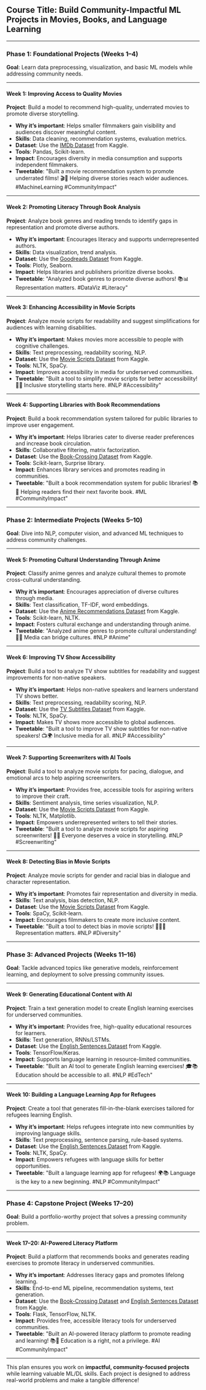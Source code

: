 
## **Course Title: Build Community-Impactful ML Projects in Movies, Books, and Language Learning**

---

### **Phase 1: Foundational Projects (Weeks 1–4)**  
**Goal**: Learn data preprocessing, visualization, and basic ML models while addressing community needs.

---

#### **Week 1: Improving Access to Quality Movies**  
**Project**: Build a model to recommend high-quality, underrated movies to promote diverse storytelling.  
- **Why it’s important**: Helps smaller filmmakers gain visibility and audiences discover meaningful content.  
- **Skills**: Data cleaning, recommendation systems, evaluation metrics.  
- **Dataset**: Use the [IMDb Dataset](https://www.kaggle.com/datasets/simhyunsu/imdbextensivedataset) from Kaggle.  
- **Tools**: Pandas, Scikit-learn.  
- **Impact**: Encourages diversity in media consumption and supports independent filmmakers.  
- **Tweetable**: "Built a movie recommendation system to promote underrated films! 🎬🍿 Helping diverse stories reach wider audiences. #MachineLearning #CommunityImpact"

---

#### **Week 2: Promoting Literacy Through Book Analysis**  
**Project**: Analyze book genres and reading trends to identify gaps in representation and promote diverse authors.  
- **Why it’s important**: Encourages literacy and supports underrepresented authors.  
- **Skills**: Data visualization, trend analysis.  
- **Dataset**: Use the [Goodreads Dataset](https://www.kaggle.com/jealousleopard/goodreadsbooks) from Kaggle.  
- **Tools**: Plotly, Seaborn.  
- **Impact**: Helps libraries and publishers prioritize diverse books.  
- **Tweetable**: "Analyzed book genres to promote diverse authors! 📚📊 Representation matters. #DataViz #Literacy"

---

#### **Week 3: Enhancing Accessibility in Movie Scripts**  
**Project**: Analyze movie scripts for readability and suggest simplifications for audiences with learning disabilities.  
- **Why it’s important**: Makes movies more accessible to people with cognitive challenges.  
- **Skills**: Text preprocessing, readability scoring, NLP.  
- **Dataset**: Use the [Movie Scripts Dataset](https://www.kaggle.com/Cornell-University/movie-dialog-corpus) from Kaggle.  
- **Tools**: NLTK, SpaCy.  
- **Impact**: Improves accessibility in media for underserved communities.  
- **Tweetable**: "Built a tool to simplify movie scripts for better accessibility! 🎥📜 Inclusive storytelling starts here. #NLP #Accessibility"

---

#### **Week 4: Supporting Libraries with Book Recommendations**  
**Project**: Build a book recommendation system tailored for public libraries to improve user engagement.  
- **Why it’s important**: Helps libraries cater to diverse reader preferences and increase book circulation.  
- **Skills**: Collaborative filtering, matrix factorization.  
- **Dataset**: Use the [Book-Crossing Dataset](https://www.kaggle.com/ruchi798/bookcrossing-dataset) from Kaggle.  
- **Tools**: Scikit-learn, Surprise library.  
- **Impact**: Enhances library services and promotes reading in communities.  
- **Tweetable**: "Built a book recommendation system for public libraries! 📚🤖 Helping readers find their next favorite book. #ML #CommunityImpact"

---

### **Phase 2: Intermediate Projects (Weeks 5–10)**  
**Goal**: Dive into NLP, computer vision, and advanced ML techniques to address community challenges.

---

#### **Week 5: Promoting Cultural Understanding Through Anime**  
**Project**: Classify anime genres and analyze cultural themes to promote cross-cultural understanding.  
- **Why it’s important**: Encourages appreciation of diverse cultures through media.  
- **Skills**: Text classification, TF-IDF, word embeddings.  
- **Dataset**: Use the [Anime Recommendations Dataset](https://www.kaggle.com/CooperUnion/anime-recommendations-database) from Kaggle.  
- **Tools**: Scikit-learn, NLTK.  
- **Impact**: Fosters cultural exchange and understanding through anime.  
- **Tweetable**: "Analyzed anime genres to promote cultural understanding! 🎌🤖 Media can bridge cultures. #NLP #Anime"

---

#### **Week 6: Improving TV Show Accessibility**  
**Project**: Build a tool to analyze TV show subtitles for readability and suggest improvements for non-native speakers.  
- **Why it’s important**: Helps non-native speakers and learners understand TV shows better.  
- **Skills**: Text preprocessing, readability scoring, NLP.  
- **Dataset**: Use the [TV Subtitles Dataset](https://www.kaggle.com/gyani95/opensubtitles) from Kaggle.  
- **Tools**: NLTK, SpaCy.  
- **Impact**: Makes TV shows more accessible to global audiences.  
- **Tweetable**: "Built a tool to improve TV show subtitles for non-native speakers! 📺🌍 Inclusive media for all. #NLP #Accessibility"

---

#### **Week 7: Supporting Screenwriters with AI Tools**  
**Project**: Build a tool to analyze movie scripts for pacing, dialogue, and emotional arcs to help aspiring screenwriters.  
- **Why it’s important**: Provides free, accessible tools for aspiring writers to improve their craft.  
- **Skills**: Sentiment analysis, time series visualization, NLP.  
- **Dataset**: Use the [Movie Scripts Dataset](https://www.kaggle.com/Cornell-University/movie-dialog-corpus) from Kaggle.  
- **Tools**: NLTK, Matplotlib.  
- **Impact**: Empowers underrepresented writers to tell their stories.  
- **Tweetable**: "Built a tool to analyze movie scripts for aspiring screenwriters! 🎥📜 Everyone deserves a voice in storytelling. #NLP #Screenwriting"

---

#### **Week 8: Detecting Bias in Movie Scripts**  
**Project**: Analyze movie scripts for gender and racial bias in dialogue and character representation.  
- **Why it’s important**: Promotes fair representation and diversity in media.  
- **Skills**: Text analysis, bias detection, NLP.  
- **Dataset**: Use the [Movie Scripts Dataset](https://www.kaggle.com/Cornell-University/movie-dialog-corpus) from Kaggle.  
- **Tools**: SpaCy, Scikit-learn.  
- **Impact**: Encourages filmmakers to create more inclusive content.  
- **Tweetable**: "Built a tool to detect bias in movie scripts! 🕵️‍♂️🎥 Representation matters. #NLP #Diversity"

---

### **Phase 3: Advanced Projects (Weeks 11–16)**  
**Goal**: Tackle advanced topics like generative models, reinforcement learning, and deployment to solve pressing community issues.

---

#### **Week 9: Generating Educational Content with AI**  
**Project**: Train a text generation model to create English learning exercises for underserved communities.  
- **Why it’s important**: Provides free, high-quality educational resources for learners.  
- **Skills**: Text generation, RNNs/LSTMs.  
- **Dataset**: Use the [English Sentences Dataset](https://www.kaggle.com/rtatman/english-word-frequency) from Kaggle.  
- **Tools**: TensorFlow/Keras.  
- **Impact**: Supports language learning in resource-limited communities.  
- **Tweetable**: "Built an AI tool to generate English learning exercises! 🎓📚 Education should be accessible to all. #NLP #EdTech"

---

#### **Week 10: Building a Language Learning App for Refugees**  
**Project**: Create a tool that generates fill-in-the-blank exercises tailored for refugees learning English.  
- **Why it’s important**: Helps refugees integrate into new communities by improving language skills.  
- **Skills**: Text preprocessing, sentence parsing, rule-based systems.  
- **Dataset**: Use the [English Sentences Dataset](https://www.kaggle.com/rtatman/english-word-frequency) from Kaggle.  
- **Tools**: NLTK, SpaCy.  
- **Impact**: Empowers refugees with language skills for better opportunities.  
- **Tweetable**: "Built a language learning app for refugees! 🌍📚 Language is the key to a new beginning. #NLP #CommunityImpact"

---

### **Phase 4: Capstone Project (Weeks 17–20)**  
**Goal**: Build a portfolio-worthy project that solves a pressing community problem.

---

#### **Week 17–20: AI-Powered Literacy Platform**  
**Project**: Build a platform that recommends books and generates reading exercises to promote literacy in underserved communities.  
- **Why it’s important**: Addresses literacy gaps and promotes lifelong learning.  
- **Skills**: End-to-end ML pipeline, recommendation systems, text generation.  
- **Dataset**: Use the [Book-Crossing Dataset](https://www.kaggle.com/ruchi798/bookcrossing-dataset) and [English Sentences Dataset](https://www.kaggle.com/rtatman/english-word-frequency) from Kaggle.  
- **Tools**: Flask, TensorFlow, NLTK.  
- **Impact**: Provides free, accessible literacy tools for underserved communities.  
- **Tweetable**: "Built an AI-powered literacy platform to promote reading and learning! 📚🤖 Education is a right, not a privilege. #AI #CommunityImpact"

---

This plan ensures you work on **impactful, community-focused projects** while learning valuable ML/DL skills. Each project is designed to address real-world problems and make a tangible difference!
